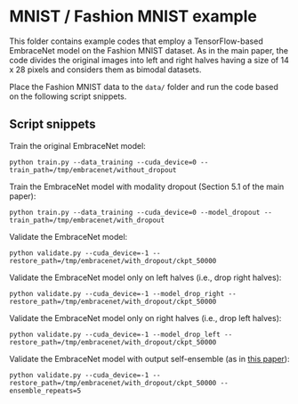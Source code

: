 # MNIST / Fashion MNIST example

This folder contains example codes that employ a TensorFlow-based EmbraceNet model on the Fashion MNIST dataset.
As in the main paper, the code divides the original images into left and right halves having a size of 14 x 28 pixels and considers them as bimodal datasets.

Place the Fashion MNIST data to the ```data/``` folder and run the code based on the following script snippets.


## Script snippets

Train the original EmbraceNet model:
```shell
python train.py --data_training --cuda_device=0 --train_path=/tmp/embracenet/without_dropout
```

Train the EmbraceNet model with modality dropout (Section 5.1 of the main paper):
```shell
python train.py --data_training --cuda_device=0 --model_dropout --train_path=/tmp/embracenet/with_dropout
```

Validate the EmbraceNet model:
```shell
python validate.py --cuda_device=-1 --restore_path=/tmp/embracenet/with_dropout/ckpt_50000
```

Validate the EmbraceNet model only on left halves (i.e., drop right halves):
```shell
python validate.py --cuda_device=-1 --model_drop_right --restore_path=/tmp/embracenet/with_dropout/ckpt_50000
```

Validate the EmbraceNet model only on right halves (i.e., drop left halves):
```shell
python validate.py --cuda_device=-1 --model_drop_left --restore_path=/tmp/embracenet/with_dropout/ckpt_50000
```

Validate the EmbraceNet model with output self-ensemble (as in [this paper](https://arxiv.org/abs/2004.13918)):
```shell
python validate.py --cuda_device=-1 --restore_path=/tmp/embracenet/with_dropout/ckpt_50000 --ensemble_repeats=5
```
